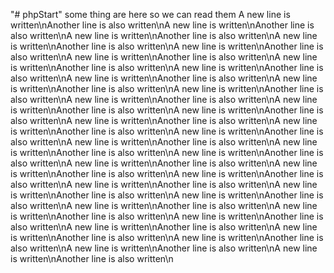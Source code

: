 "# phpStart"
some thing are here so we can read them
A new line is written\nAnother line is also written\nA new line is written\nAnother line is also written\nA new line is written\nAnother line is also written\nA new line is written\nAnother line is also written\nA new line is written\nAnother line is also written\nA new line is written\nAnother line is also written\nA new line is written\nAnother line is also written\nA new line is written\nAnother line is also written\nA new line is written\nAnother line is also written\nA new line is written\nAnother line is also written\nA new line is written\nAnother line is also written\nA new line is written\nAnother line is also written\nA new line is written\nAnother line is also written\nA new line is written\nAnother line is also written\nA new line is written\nAnother line is also written\nA new line is written\nAnother line is also written\nA new line is written\nAnother line is also written\nA new line is written\nAnother line is also written\nA new line is written\nAnother line is also written\nA new line is written\nAnother line is also written\nA new line is written\nAnother line is also written\nA new line is written\nAnother line is also written\nA new line is written\nAnother line is also written\nA new line is written\nAnother line is also written\nA new line is written\nAnother line is also written\nA new line is written\nAnother line is also written\nA new line is written\nAnother line is also written\nA new line is written\nAnother line is also written\nA new line is written\nAnother line is also written\nA new line is written\nAnother line is also written\nA new line is written\nAnother line is also written\nA new line is written\nAnother line is also written\nA new line is written\nAnother line is also written\nA new line is written\nAnother line is also written\n
